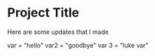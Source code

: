 
# Project Title
Here are some updates that I made

var = "hello"
var2 = "goodbye"
var 3 = "luke var"